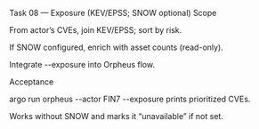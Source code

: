 
Task 08 — Exposure (KEV/EPSS; SNOW optional)
Scope

From actor’s CVEs, join KEV/EPSS; sort by risk.

If SNOW configured, enrich with asset counts (read-only).

Integrate --exposure into Orpheus flow.

Acceptance

argo run orpheus --actor FIN7 --exposure prints prioritized CVEs.

Works without SNOW and marks it “unavailable” if not set.
